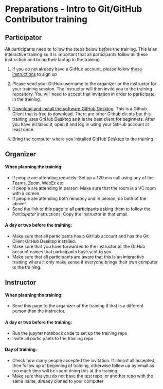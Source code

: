 # Preparations - Intro to Git/GitHub Contributor training

## Participator

All participants need to follow the steps below *before* the training. This is an interactive training so it is important that all participants follow all these instruction and bring their laptop to the training.

1. If you do not already have a GitHub account, please follow [these instructions](https://github.com/worldbank/dime-github-trainings/blob/master/GitHub-resources/DIME-GitHub-Guides/Creating-GitHub-account.md) to sign up

2. Please send your GitHub username to the organizer or the instructor for your training session. The instructor will then invite you to the training repository. You will need to accept that invitation in order to participate in the training.

3. [Download and install the software GitHub Desktop](https://desktop.github.com/). This is a Github Client that is free to download. There are other Github clients but this training uses GitHub Desktop as it is the best client for beginners. After you have installed it, open it and log in using your GitHub account at least once.

4. Bring the computer where you installed GitHub Desktop to the training

## Organizer

#### When planning the training:

* If people are attending remotely: Set up a 120 min call using any of the Teams, Zoom, WebEx etc.
* If people are attending in person: Make sure that the room is a VC room with a screen
* If people are attending both remotely and in person, do both of the above!
* Send the link to this page to all participants asking them to follow the _Participator_ instructions. Copy the instructor in that email.

#### A day or two before the training:

* Make sure that all participants has a GitHub account and has the Git Client GitHub Desktop installed.
* Make sure that you have forwarded to the instructor all the GitHub account names that participants have sent to you.
* Make sure that all participants are aware that this is an interactive training where it only make sense if everyone brings their own computer to the training.

## Instructor

#### When planning the training:

* Send this page to the organizer of the training if that is a different person than the instructor.

#### A day or two before the training:

* Run the jupyter notebook code to set up the training repo
* Invite all participants to the training repo

#### Day of training:

* Check how many people accepted the invitation. If almost all accepted, then follow up at beginning of training, otherwise follow up by email as too much time will be spent doing this at the training.
* Make sure that you do not have the test repo, or another repo with the same name, already cloned to your computer
